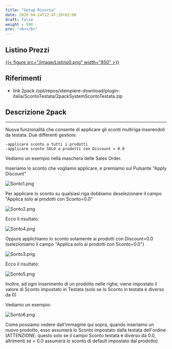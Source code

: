 ```yaml
---
title: "Setup Risorsa"
date: 2020-04-24T22:47:10+02:00
draft: false
weight : 590
pre: "<b></b>"
---
```


## Listino Prezzi
[{{< figure src="/image/Listino0.png"  width="850"  >}}](/image/Listino0.png)

## Riferimenti


- link 2pack /opt/repos/idempiere-download/plugin-italia/ScontoTestata/2packSystemScontoTestata.zip

## Descrizione 2pack

---

Nuova funzionalità che consente di applicare gli sconti multiriga inserendoli da testata. Due differenti gestioni:

```
-applicare sconto a tutti i prodotti
-applicare sconto SOLO a prodotti con Discount = 0.0
```

Vediamo un esempio nella maschera delle Sales Order.

Inseriamo lo sconto che vogliamo applicare, e premiamo sul Pulsante "Apply Discount"

![Sonto1.png](/image/PrezziScontoTestata1.png)

 Per applicare lo sconto su qualsiasi riga dobbiamo deselezionare il campo "Applica solo ai prodotti con Sconto=0.0"

![Sonto2.png](/image/PrezziScontoTestata2.png)


 Ecco il risultato:

![Sonto4.png](/image/PrezziScontoTestata4.png)

 Oppure applichiamo lo sconto solamente ai prodotti con Discount=0.0  (selezioniamo il campo "Applica solo ai prodotti con Sconto=0.0")

![Sonto3.png](/image/PrezziScontoTestata3.png)

 Ecco il risultato:

![Sonto5.png](http://192.168.178.102/images/PrezziScontoTestata5.png)


 Inoltre, ad ogni inserimento di un prodotto nelle righe, viene impostato  il valore di Sconto impostato in Testata (solo se lo Sconto in testata è  diverso da 0)

Vediamo un esempio:

![Sonto6.png](/image/PrezziScontoTestata6.png)

Come possiamo vedere dall'immagine qui sopra, quando inseriamo un  nuovo prodotto, esso assumerà lo Sconto impostato dalla testata  dell'ordine (ATTENZIONE: questo solo se il campo Sconto testata è  diverso da 0.0, altrimenti se = 0.0 assumerà lo sconto di default  impostato dal prodotto)
